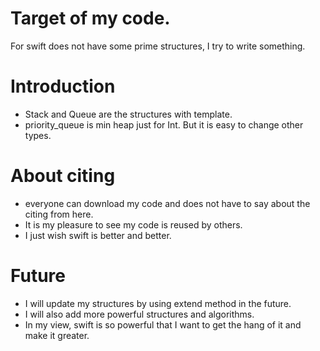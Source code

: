 # Target of my code.
For swift does not have some prime structures, I try to write something.

# Introduction
 * Stack and Queue are the structures with template.
 * priority_queue is min heap just for Int. But it is easy to change other types.
 
# About citing 
 * everyone can download my code and does not have to say about the citing from here.
 * It is my pleasure to see my code is reused by others.
 * I just wish swift is better and better.
# Future
 * I will update my structures by using extend method in the future.
 * I will also add more powerful structures and algorithms.
 * In my view, swift is so powerful that I want to get the hang of it and make it greater.
